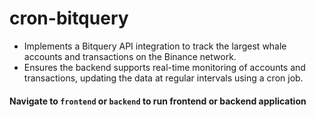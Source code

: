 # cron-bitquery

- Implements a Bitquery API integration to track the largest whale accounts and transactions on the Binance network.
- Ensures the backend supports real-time monitoring of accounts and transactions, updating the data at regular intervals using a cron job.

#### Navigate to ```frontend``` or ```backend``` to run frontend or backend application
